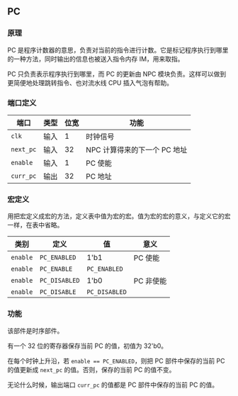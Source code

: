 ## PC

### 原理

PC 是程序计数器的意思，负责对当前的指令进行计数。它是标记程序执行到哪里的一种方法，同时输出的信息也被送入指令内存 IM，用来取指。

PC 只负责表示程序执行到哪里，而 PC 的更新由 NPC 模块负责。这样可以做到更简便地处理跳转指令、也对流水线 CPU 插入气泡有帮助。

### 端口定义

端口 | 类型 | 位宽 | 功能
--- | --- | --- | ---
`clk` | 输入 | 1 | 时钟信号
`next_pc` | 输入 | 32 | NPC 计算得来的下一个 PC 地址
`enable` | 输入 | 1 | PC 使能
`curr_pc` | 输出 | 32 | PC 地址

### 宏定义

用把宏定义成宏的方法，定义表中值为宏的宏。值为宏的宏的意义，与定义它的宏一样，在表中省略。

类别 | 定义 | 值 | 意义
--- | --- | --- | ---
`enable` | `PC_ENABLED` | 1'b1 | PC 使能
`enable` | `PC_ENABLE` | `PC_ENABLED` | 
`enable` | `PC_DISABLED` | 1'b0 | PC 非使能
`enable` | `PC_DISABLE` | `PC_DISABLED` | 

### 功能

该部件是时序部件。

有一个 32 位的寄存器保存当前 PC 的值，初值为 32'b0。

在每个时钟上升沿，若 `enable == PC_ENABLED`，则把 PC 部件中保存的当前 PC 的值更新成 `next_pc` 的值。否则，保存的当前 PC 的值不变。

无论什么时候，输出端口 `curr_pc` 的值都是 PC 部件中保存的当前 PC 的值。

